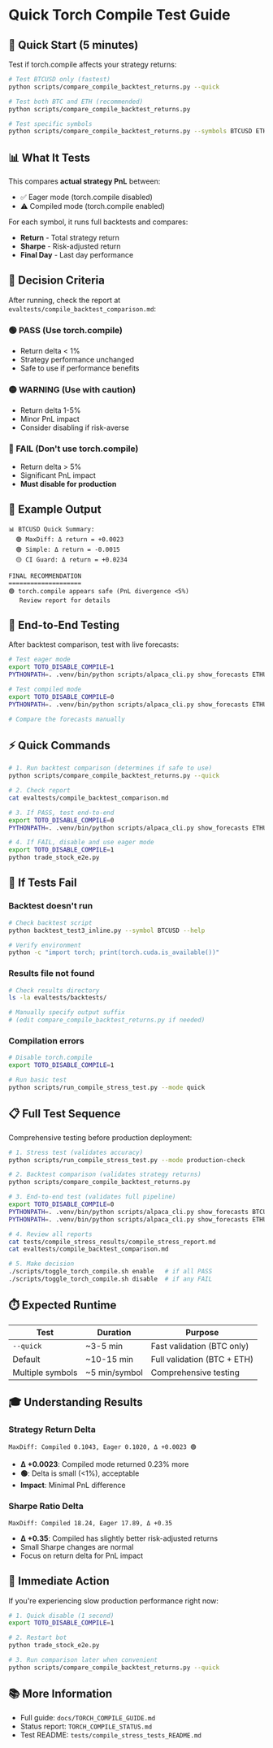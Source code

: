 # Quick Torch Compile Test Guide

## 🚀 Quick Start (5 minutes)

Test if torch.compile affects your strategy returns:

```bash
# Test BTCUSD only (fastest)
python scripts/compare_compile_backtest_returns.py --quick

# Test both BTC and ETH (recommended)
python scripts/compare_compile_backtest_returns.py

# Test specific symbols
python scripts/compare_compile_backtest_returns.py --symbols BTCUSD ETHUSD SOLUSD
```

## 📊 What It Tests

This compares **actual strategy PnL** between:
- ✅ Eager mode (torch.compile disabled)
- ⚠️ Compiled mode (torch.compile enabled)

For each symbol, it runs full backtests and compares:
- **Return** - Total strategy return
- **Sharpe** - Risk-adjusted return
- **Final Day** - Last day performance

## 🎯 Decision Criteria

After running, check the report at `evaltests/compile_backtest_comparison.md`:

### 🟢 PASS (Use torch.compile)
- Return delta < 1%
- Strategy performance unchanged
- Safe to use if performance benefits

### 🟡 WARNING (Use with caution)
- Return delta 1-5%
- Minor PnL impact
- Consider disabling if risk-averse

### 🔴 FAIL (Don't use torch.compile)
- Return delta > 5%
- Significant PnL impact
- **Must disable for production**

## 📝 Example Output

```
📊 BTCUSD Quick Summary:
  🟢 MaxDiff: Δ return = +0.0023
  🟢 Simple: Δ return = -0.0015
  🟡 CI Guard: Δ return = +0.0234

FINAL RECOMMENDATION
====================
🟢 torch.compile appears safe (PnL divergence <5%)
   Review report for details
```

## 🔧 End-to-End Testing

After backtest comparison, test with live forecasts:

```bash
# Test eager mode
export TOTO_DISABLE_COMPILE=1
PYTHONPATH=. .venv/bin/python scripts/alpaca_cli.py show_forecasts ETHUSD

# Test compiled mode
export TOTO_DISABLE_COMPILE=0
PYTHONPATH=. .venv/bin/python scripts/alpaca_cli.py show_forecasts ETHUSD

# Compare the forecasts manually
```

## ⚡ Quick Commands

```bash
# 1. Run backtest comparison (determines if safe to use)
python scripts/compare_compile_backtest_returns.py --quick

# 2. Check report
cat evaltests/compile_backtest_comparison.md

# 3. If PASS, test end-to-end
export TOTO_DISABLE_COMPILE=0
PYTHONPATH=. .venv/bin/python scripts/alpaca_cli.py show_forecasts ETHUSD

# 4. If FAIL, disable and use eager mode
export TOTO_DISABLE_COMPILE=1
python trade_stock_e2e.py
```

## 🐛 If Tests Fail

### Backtest doesn't run
```bash
# Check backtest script
python backtest_test3_inline.py --symbol BTCUSD --help

# Verify environment
python -c "import torch; print(torch.cuda.is_available())"
```

### Results file not found
```bash
# Check results directory
ls -la evaltests/backtests/

# Manually specify output suffix
# (edit compare_compile_backtest_returns.py if needed)
```

### Compilation errors
```bash
# Disable torch.compile
export TOTO_DISABLE_COMPILE=1

# Run basic test
python scripts/run_compile_stress_test.py --mode quick
```

## 📋 Full Test Sequence

Comprehensive testing before production deployment:

```bash
# 1. Stress test (validates accuracy)
python scripts/run_compile_stress_test.py --mode production-check

# 2. Backtest comparison (validates strategy returns)
python scripts/compare_compile_backtest_returns.py

# 3. End-to-end test (validates full pipeline)
export TOTO_DISABLE_COMPILE=0
PYTHONPATH=. .venv/bin/python scripts/alpaca_cli.py show_forecasts BTCUSD
PYTHONPATH=. .venv/bin/python scripts/alpaca_cli.py show_forecasts ETHUSD

# 4. Review all reports
cat tests/compile_stress_results/compile_stress_report.md
cat evaltests/compile_backtest_comparison.md

# 5. Make decision
./scripts/toggle_torch_compile.sh enable   # if all PASS
./scripts/toggle_torch_compile.sh disable  # if any FAIL
```

## ⏱️ Expected Runtime

| Test | Duration | Purpose |
|------|----------|---------|
| `--quick` | ~3-5 min | Fast validation (BTC only) |
| Default | ~10-15 min | Full validation (BTC + ETH) |
| Multiple symbols | ~5 min/symbol | Comprehensive testing |

## 🎓 Understanding Results

### Strategy Return Delta

```
MaxDiff: Compiled 0.1043, Eager 0.1020, Δ +0.0023 🟢
```

- **Δ +0.0023**: Compiled mode returned 0.23% more
- **🟢**: Delta is small (<1%), acceptable
- **Impact**: Minimal PnL difference

### Sharpe Ratio Delta

```
MaxDiff: Compiled 18.24, Eager 17.89, Δ +0.35
```

- **Δ +0.35**: Compiled has slightly better risk-adjusted returns
- Small Sharpe changes are normal
- Focus on return delta for PnL impact

## 🚨 Immediate Action

If you're experiencing slow production performance right now:

```bash
# 1. Quick disable (1 second)
export TOTO_DISABLE_COMPILE=1

# 2. Restart bot
python trade_stock_e2e.py

# 3. Run comparison later when convenient
python scripts/compare_compile_backtest_returns.py --quick
```

## 📚 More Information

- Full guide: `docs/TORCH_COMPILE_GUIDE.md`
- Status report: `TORCH_COMPILE_STATUS.md`
- Test README: `tests/compile_stress_tests_README.md`
